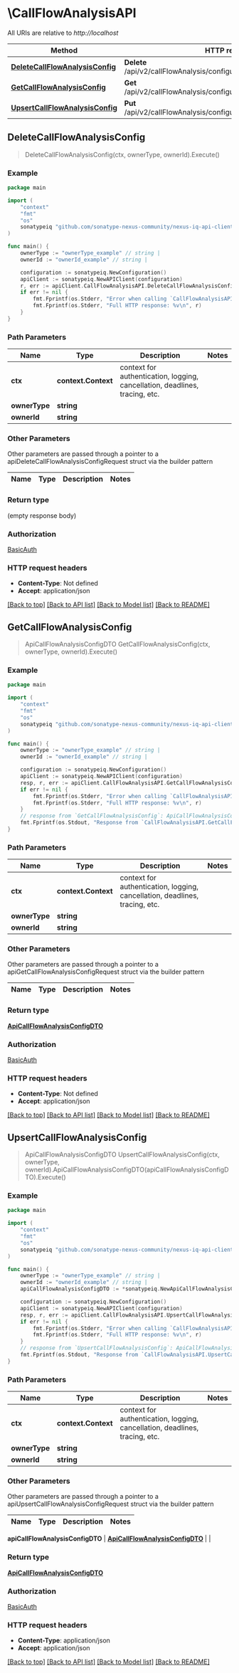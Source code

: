 # \CallFlowAnalysisAPI

All URIs are relative to *http://localhost*

Method | HTTP request | Description
------------- | ------------- | -------------
[**DeleteCallFlowAnalysisConfig**](CallFlowAnalysisAPI.md#DeleteCallFlowAnalysisConfig) | **Delete** /api/v2/callFlowAnalysis/configuration/{ownerType}/{ownerId} | 
[**GetCallFlowAnalysisConfig**](CallFlowAnalysisAPI.md#GetCallFlowAnalysisConfig) | **Get** /api/v2/callFlowAnalysis/configuration/{ownerType}/{ownerId} | 
[**UpsertCallFlowAnalysisConfig**](CallFlowAnalysisAPI.md#UpsertCallFlowAnalysisConfig) | **Put** /api/v2/callFlowAnalysis/configuration/{ownerType}/{ownerId} | 



## DeleteCallFlowAnalysisConfig

> DeleteCallFlowAnalysisConfig(ctx, ownerType, ownerId).Execute()



### Example

```go
package main

import (
	"context"
	"fmt"
	"os"
	sonatypeiq "github.com/sonatype-nexus-community/nexus-iq-api-client-go"
)

func main() {
	ownerType := "ownerType_example" // string | 
	ownerId := "ownerId_example" // string | 

	configuration := sonatypeiq.NewConfiguration()
	apiClient := sonatypeiq.NewAPIClient(configuration)
	r, err := apiClient.CallFlowAnalysisAPI.DeleteCallFlowAnalysisConfig(context.Background(), ownerType, ownerId).Execute()
	if err != nil {
		fmt.Fprintf(os.Stderr, "Error when calling `CallFlowAnalysisAPI.DeleteCallFlowAnalysisConfig``: %v\n", err)
		fmt.Fprintf(os.Stderr, "Full HTTP response: %v\n", r)
	}
}
```

### Path Parameters


Name | Type | Description  | Notes
------------- | ------------- | ------------- | -------------
**ctx** | **context.Context** | context for authentication, logging, cancellation, deadlines, tracing, etc.
**ownerType** | **string** |  | 
**ownerId** | **string** |  | 

### Other Parameters

Other parameters are passed through a pointer to a apiDeleteCallFlowAnalysisConfigRequest struct via the builder pattern


Name | Type | Description  | Notes
------------- | ------------- | ------------- | -------------



### Return type

 (empty response body)

### Authorization

[BasicAuth](../README.md#BasicAuth)

### HTTP request headers

- **Content-Type**: Not defined
- **Accept**: application/json

[[Back to top]](#) [[Back to API list]](../README.md#documentation-for-api-endpoints)
[[Back to Model list]](../README.md#documentation-for-models)
[[Back to README]](../README.md)


## GetCallFlowAnalysisConfig

> ApiCallFlowAnalysisConfigDTO GetCallFlowAnalysisConfig(ctx, ownerType, ownerId).Execute()



### Example

```go
package main

import (
	"context"
	"fmt"
	"os"
	sonatypeiq "github.com/sonatype-nexus-community/nexus-iq-api-client-go"
)

func main() {
	ownerType := "ownerType_example" // string | 
	ownerId := "ownerId_example" // string | 

	configuration := sonatypeiq.NewConfiguration()
	apiClient := sonatypeiq.NewAPIClient(configuration)
	resp, r, err := apiClient.CallFlowAnalysisAPI.GetCallFlowAnalysisConfig(context.Background(), ownerType, ownerId).Execute()
	if err != nil {
		fmt.Fprintf(os.Stderr, "Error when calling `CallFlowAnalysisAPI.GetCallFlowAnalysisConfig``: %v\n", err)
		fmt.Fprintf(os.Stderr, "Full HTTP response: %v\n", r)
	}
	// response from `GetCallFlowAnalysisConfig`: ApiCallFlowAnalysisConfigDTO
	fmt.Fprintf(os.Stdout, "Response from `CallFlowAnalysisAPI.GetCallFlowAnalysisConfig`: %v\n", resp)
}
```

### Path Parameters


Name | Type | Description  | Notes
------------- | ------------- | ------------- | -------------
**ctx** | **context.Context** | context for authentication, logging, cancellation, deadlines, tracing, etc.
**ownerType** | **string** |  | 
**ownerId** | **string** |  | 

### Other Parameters

Other parameters are passed through a pointer to a apiGetCallFlowAnalysisConfigRequest struct via the builder pattern


Name | Type | Description  | Notes
------------- | ------------- | ------------- | -------------



### Return type

[**ApiCallFlowAnalysisConfigDTO**](ApiCallFlowAnalysisConfigDTO.md)

### Authorization

[BasicAuth](../README.md#BasicAuth)

### HTTP request headers

- **Content-Type**: Not defined
- **Accept**: application/json

[[Back to top]](#) [[Back to API list]](../README.md#documentation-for-api-endpoints)
[[Back to Model list]](../README.md#documentation-for-models)
[[Back to README]](../README.md)


## UpsertCallFlowAnalysisConfig

> ApiCallFlowAnalysisConfigDTO UpsertCallFlowAnalysisConfig(ctx, ownerType, ownerId).ApiCallFlowAnalysisConfigDTO(apiCallFlowAnalysisConfigDTO).Execute()



### Example

```go
package main

import (
	"context"
	"fmt"
	"os"
	sonatypeiq "github.com/sonatype-nexus-community/nexus-iq-api-client-go"
)

func main() {
	ownerType := "ownerType_example" // string | 
	ownerId := "ownerId_example" // string | 
	apiCallFlowAnalysisConfigDTO := *sonatypeiq.NewApiCallFlowAnalysisConfigDTO() // ApiCallFlowAnalysisConfigDTO |  (optional)

	configuration := sonatypeiq.NewConfiguration()
	apiClient := sonatypeiq.NewAPIClient(configuration)
	resp, r, err := apiClient.CallFlowAnalysisAPI.UpsertCallFlowAnalysisConfig(context.Background(), ownerType, ownerId).ApiCallFlowAnalysisConfigDTO(apiCallFlowAnalysisConfigDTO).Execute()
	if err != nil {
		fmt.Fprintf(os.Stderr, "Error when calling `CallFlowAnalysisAPI.UpsertCallFlowAnalysisConfig``: %v\n", err)
		fmt.Fprintf(os.Stderr, "Full HTTP response: %v\n", r)
	}
	// response from `UpsertCallFlowAnalysisConfig`: ApiCallFlowAnalysisConfigDTO
	fmt.Fprintf(os.Stdout, "Response from `CallFlowAnalysisAPI.UpsertCallFlowAnalysisConfig`: %v\n", resp)
}
```

### Path Parameters


Name | Type | Description  | Notes
------------- | ------------- | ------------- | -------------
**ctx** | **context.Context** | context for authentication, logging, cancellation, deadlines, tracing, etc.
**ownerType** | **string** |  | 
**ownerId** | **string** |  | 

### Other Parameters

Other parameters are passed through a pointer to a apiUpsertCallFlowAnalysisConfigRequest struct via the builder pattern


Name | Type | Description  | Notes
------------- | ------------- | ------------- | -------------


 **apiCallFlowAnalysisConfigDTO** | [**ApiCallFlowAnalysisConfigDTO**](ApiCallFlowAnalysisConfigDTO.md) |  | 

### Return type

[**ApiCallFlowAnalysisConfigDTO**](ApiCallFlowAnalysisConfigDTO.md)

### Authorization

[BasicAuth](../README.md#BasicAuth)

### HTTP request headers

- **Content-Type**: application/json
- **Accept**: application/json

[[Back to top]](#) [[Back to API list]](../README.md#documentation-for-api-endpoints)
[[Back to Model list]](../README.md#documentation-for-models)
[[Back to README]](../README.md)

